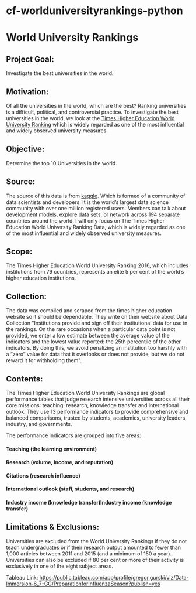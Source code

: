 # cf-worlduniversityrankings-python

# World University Rankings

## Project Goal:
Investigate the best universities in the world.

## Motivation:
Of all the universities in the world, which are the best?
Ranking universities is a difficult, political, and controversial practice.
To investigate the best universities in the world, we look at the
[Times Higher Education World University Ranking](https://www.timeshighereducation.com/world-university-rankings/2023/world-ranking) which is widely regarded
as one of the most influential and widely observed university measures.

## Objective:
Determine the top 10 Universities in the world.

## Source:
The source of this data is from [kaggle](https://www.kaggle.com/datasets/mylesoneill/world-university-rankings). Which is formed of a community
of data scientists and developers. It is the world’s largest data science
community with over one million registered users. Members can talk about
development models, explore data sets, or network across 194 separate
countr ies around the world. I will only focus on The Times Higher Education
World University Ranking Data, which is widely regarded as one of the most
influential and widely observed university measures.


## Scope:
The Times Higher Education World University Ranking 2016,
which includes institutions from 79 countries, represents an elite
5 per cent of the world’s higher education institutions.

## Collection:
The data was compiled and scraped from the times higher
education website so it should be dependable. They write on their website
about Data Collection "Institutions provide and sign off their institutional data
for use in the rankings. On the rare occasions when a particular data point is
not provided, we enter a low estimate between the average value of the
indicators and the lowest value reported: the 25th percentile of the other
indicators. By doing this, we avoid penalizing an institution too harshly with a
“zero” value for data that it overlooks or does not provide, but we do not
reward it for withholding them".

## Contents:
The Times Higher Education World University Rankings are global
performance tables that judge research intensive universities across all their
core missions: teaching, research, knowledge transfer and international
outlook. They use 13 performance indicators to provide comprehensive and
balanced comparisons, trusted by students, academics, university leaders,
industry, and governments.

The performance indicators are grouped into five areas:

#### Teaching (the learning environment)
#### Research (volume, income, and reputation)
#### Citations (research influence)
#### International outlook (staff, students, and research)
#### Industry income (knowledge transfer)Industry income (knowledge transfer)

## Limitations & Exclusions:
Universities are excluded from the World University
Rankings if they do not teach undergraduates or if their research output
amounted to fewer than 1,000 articles between 2011 and 2015 (and a
minimum of 150 a year). Universities can also be excluded if 80 per cent or
more of their activity is exclusively in one of the eight subject areas.

Tableau Link: https://public.tableau.com/app/profile/gregor.gurski/viz/Data-Immersion-6_7-GG/PreparationforInfluenzaSeason?publish=yes

